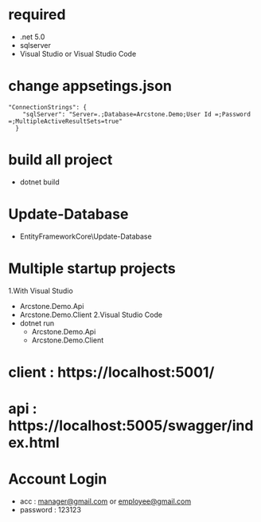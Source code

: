 # required
  - .net 5.0
  - sqlserver
  - Visual Studio or Visual Studio Code

# change appsetings.json
```
"ConnectionStrings": {
    "sqlServer": "Server=.;Database=Arcstone.Demo;User Id =;Password =;MultipleActiveResultSets=true"
  }
```

# build all project
  - dotnet build

# Update-Database
  - EntityFrameworkCore\Update-Database

# Multiple startup projects
 1.With Visual Studio 
  - Arcstone.Demo.Api
  - Arcstone.Demo.Client
 2.Visual Studio Code
  - dotnet run
     + Arcstone.Demo.Api
     + Arcstone.Demo.Client
# client : https://localhost:5001/
# api : https://localhost:5005/swagger/index.html

# Account Login
  + acc : manager@gmail.com or employee@gmail.com
  + password : 123123

